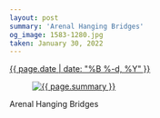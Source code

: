 ```yaml
---
layout: post
summary: 'Arenal Hanging Bridges'
og_image: 1583-1280.jpg
taken: January 30, 2022
---
```


<div class="post">
 <time>
  <a href="/1583">
   {{ page.date | date: "%B %-d, %Y" }}
  </a>
 </time>
 <a href="/1583">
  <figure data-taken="1/30/2022">
   <img alt="{{ page.summary }}" sizes="(min-width: 700px) 50vw, calc(100vw - 2rem)" src="{{ site.assets_url }}/1583-640.jpg" srcset="{{ site.assets_url }}/1583-320.jpg 320w, {{ site.assets_url }}/1583-640.jpg 640w, {{ site.assets_url }}/1583-960.jpg 960w, {{ site.assets_url }}/1583-1280.jpg 1280w"/>
  </figure>
 </a>
 <span>
  Arenal Hanging Bridges
 </span>
</div>
